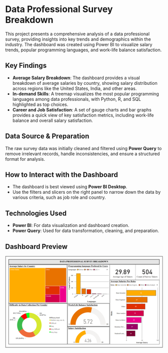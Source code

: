 # Data Professional Survey Breakdown

This project presents a comprehensive analysis of a data professional survey, providing insights into key trends and demographics within the industry. The dashboard was created using Power BI to visualize salary trends, popular programming languages, and work-life balance satisfaction.

## Key Findings
-   **Average Salary Breakdown**: The dashboard provides a visual breakdown of average salaries by country, showing salary distribution across regions like the United States, India, and other areas.
-   **In-demand Skills**: A treemap visualizes the most popular programming languages among data professionals, with Python, R, and SQL highlighted as top choices.
-   **Career and Job Satisfaction**: A set of gauge charts and bar graphs provides a quick view of key satisfaction metrics, including work-life balance and overall   salary satisfaction.

## Data Source & Preparation
The raw survey data was initially cleaned and filtered using **Power Query** to remove irrelevant records, handle inconsistencies, and ensure a structured format for analysis.

## How to Interact with the Dashboard
-   The dashboard is best viewed using **Power BI Desktop**.
-   Use the filters and slicers on the right panel to narrow down the data by various criteria, such as job role and country.

## Technologies Used
-   **Power BI**: For data visualization and dashboard creation.
-   **Power Query**: Used for data transformation, cleaning, and preparation.

## Dashboard Preview
![Data Professional Survey Dashboard Preview](Data%20Professional%20Survey%20Breakdown%20dashboard.png)
